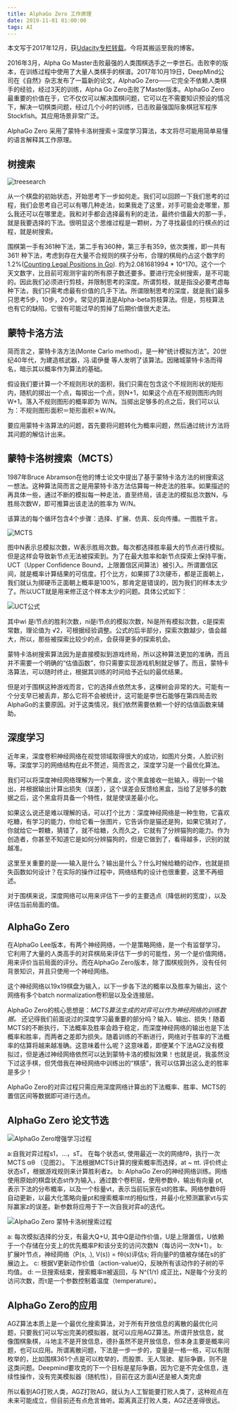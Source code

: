 ```yaml
---
title: AlphaGo Zero 工作原理
date: 2019-11-01 01:00:00
tags: AI
---
```

本文写于2017年12月，获[Udacity专栏转载](https://zhuanlan.zhihu.com/p/32952677)。今将其搬运至我的博客。

2016年3月，Alpha Go Master击败最强的人类围棋选手之一李世石。击败李的版本，在训练过程中使用了大量人类棋手的棋谱。2017年10月19日，DeepMind公司在《自然》杂志发布了一篇新的论文，AlphaGo Zero——它完全不依赖人类棋手的经验，经过3天的训练，Alpha Go Zero击败了Master版本。AlphaGo Zero最重要的价值在于，它不仅仅可以解决围棋问题，它可以在不需要知识预设的情况下，解决一切棋类问题，经过几个小时的训练，已击败最强国际象棋冠军程序Stockfish。其应用场景非常广泛。

AlphaGo Zero 采用了蒙特卡洛树搜索＋深度学习算法，本文将尽可能用简单易懂的语言解释其工作原理。


## 树搜索

![treesearch](http://upload-images.jianshu.io/upload_images/31319-b9de3b3bde6ac1c2.png?imageMogr2/auto-orient/strip%7CimageView2/2/w/1240)

从一个棋盘的初始状态，开始思考下一步如何走。我们可以回顾一下我们思考的过程，我们会思考自己可以有哪几种走法，如果我走了这里，对手可能会走哪里，那么我还可以在哪里走。我和对手都会选择最有利的走法，最终价值最大的那一手，就是我要选择的下法。很明显这个思维过程是一颗树，为了寻找最佳的行棋点的过程，就是树搜索。

围棋第一手有361种下法，第二手有360种，第三手有359，依次类推，即一共有 361! 种下法，考虑到存在大量不合规则的棋子分布，合理的棋局约占这个数字的1.2%([Counting Legal Positions in Go](https://link.zhihu.com/?target=https%3A//tromp.github.io/go/legal.html)). 约为2.081681994 * 10^170。这个一个天文数字，比目前可观测宇宙的所有原子数还要多。要进行完全树搜索，是不可能的。因此我们必须进行剪枝，并限制思考的深度。所谓剪枝，就是指没必要考虑每种下法，我们只需考虑最有价值的几手下法。所谓限制思考的深度，就是我们最多只思考5步，10步，20步。常见的算法是Alpha-beta剪枝算法。但是，剪枝算法也有它的缺陷，它很有可能过早的剪掉了后期价值很大走法。

## 蒙特卡洛方法

简而言之，蒙特卡洛方法(Monte Carlo method)，是一种“统计模拟方法”。20世纪40年代，为建造核武器，冯.诺伊曼 等人发明了该算法。因赌城蒙特卡洛而得名，暗示其以概率作为算法的基础。

假设我们要计算一个不规则形状的面积，我们只需在包含这个不规则形状的矩形内，随机的掷出一个点，每掷出一个点，则N+1，如果这个点在不规则图形内则W+1。落入不规则图形的概率即为 W/N。当掷出足够多的点之后，我们可以认为：不规则图形面积＝矩形面积＊W/N。

要应用蒙特卡洛算法的问题，首先要将问题转化为概率问题，然后通过统计方法将其问题的解估计出来。

## 蒙特卡洛树搜索（MCTS）

1987年Bruce Abramson在他的博士论文中提出了基于蒙特卡洛方法的树搜索这一想法。这种算法简而言之是用蒙特卡洛方法估算每一种走法的胜率。如果描述的再具体一些，通过不断的模拟每一种走法，直至终局，该走法的模拟总次数N，与胜局次数W，即可推算出该走法的胜率为 W/N。

该算法的每个循环包含4个步骤：选择、扩展、仿真、反向传播。一图胜千言。

![MCTS](http://upload-images.jianshu.io/upload_images/31319-08a2e9e9174b591f.png?imageMogr2/auto-orient/strip%7CimageView2/2/w/1240)

图中N表示总模拟次数，W表示胜局次数。每次都选择胜率最大的节点进行模拟。但是这样会导致新节点无法被探索到。为了在最大胜率和新节点探索上保持平衡，UCT（Upper Confidence Bound，上限置信区间算法）被引入。所谓置信区间，就是概率计算结果的可信度。打个比方，如果掷了3次硬币，都是正面朝上，我们就认为掷硬币正面朝上概率是100%，那肯定是错误的，因为我们的样本太少了。所以UCT就是用来修正这个样本太少的问题。具体公式如下：

![UCT公式](http://upload-images.jianshu.io/upload_images/31319-dbbfb7db809a4111.png?imageMogr2/auto-orient/strip%7CimageView2/2/w/1240)

其中wi 是i节点的胜利次数，ni是i节点的模拟次数，Ni是所有模拟次数，c是探索常数，理论值为 √2，可根据经验调整。公式的后半部分，探索次数越少，值会越大，所以，那些被探索比较少的点，会获得更多的探索机会。

蒙特卡洛树搜索算法因为是直接模拟到游戏终局，所以这种算法更加的准确，而且并不需要一个明确的“估值函数”，你只需要实现游戏机制就足够了。而且，蒙特卡洛算法，可以随时终止，根据其训练的时间给予近似的最优结果。

但是对于围棋这种游戏而言，它的选择点依然太多，这棵树会非常的大。可能有一个分支早已被丢弃，那么它将不会被统计，这可能是李世石能够在第四局击败AlphaGo的主要原因。对于这类情况，我们依然需要依赖一个好的估值函数来辅助。

## 深度学习
近年来，深度卷积神经网络在视觉领域取得很大的成功，如图片分类，人脸识别等。深度学习的网络结构在此不赘述，简而言之，深度学习是一个最优化算法。

我们可以将深度神经网络理解为一个黑盒，这个黑盒接收一批输入，得到一个输出，并根据输出计算出损失（误差），这个误差会反馈给黑盒，当给了足够多的数据之后，这个黑盒将具备一个特性，就是使误差最小化。

如果这么说还是难以理解的话，可以打个比方：深度神经网络是一种生物，它喜欢吃糖，有学习的能力，你给它看一张图片，它告诉你是猫还是狗，如果它猜对了，你就给它一颗糖，猜错了，就不给糖，久而久之，它就有了分辨猫狗的能力。作为创造者，你甚至不知道它是如何分辨猫狗的，但是它做到了，看得越多，识别的就越准。

这里至关重要的是——输入是什么？输出是什么？什么时候给糖的动作，也就是损失函数如何设计？在实际的操作过程中，网络结构的设计也很重要，这里不再细述。

对于围棋来说，深度网络可以用来评估下一步的主要选点（降低树的宽度），以及评估当前局面的值。

## AlphaGo Zero

在AlphaGo Lee版本，有两个神经网络，一个是策略网络，是一个有监督学习，它利用了大量的人类高手的对弈棋局来评估下一步的可能性，另一个是价值网络，用来评价当前局面的评分。而在AlphaGo Zero版本，除了围棋规则外，没有任何背景知识，并且只使用一个神经网络。

这个神经网络以19x19棋盘为输入，以下一步各下法的概率以及胜率为输出，这个网络有多个batch normalization卷积层以及全连接层。

AlphaGo Zero的核心思想是：*MCTS算法生成的对弈可以作为神经网络的训练数据。* 还记得我们前面说过的深度学习最重要的部分吗？输入、输出、损失！随着MCTS的不断执行，下法概率及胜率会趋于稳定，而深度神经网络的输出也是下法概率和胜率，而两者之差即为损失。随着训练的不断进行，网络对于胜率的下法概率的估算将越来越准确。这意味着什么呢？这意味着，即便某个下法AGZ没有模拟过，但是通过神经网络依然可以达到蒙特卡洛的模拟效果！也就是说，我虽然没下过这手棋，但凭借我在神经网络中训练出的“棋感”，我可以估算出这么走的胜率是多少！

AlphaGo Zero的对弈过程只需应用深度网络计算出的下法概率、胜率、MCTS的置信区间等数据即可进行选点。

## AlphaGo Zero 论文节选

![AlphaGo Zero增强学习过程](http://upload-images.jianshu.io/upload_images/31319-caf7b3f0dffdabac.png?imageMogr2/auto-orient/strip%7CimageView2/2/w/1240)

a:自我对弈过程s1，...，sT。 在每个状态st, 使用最近一次的网络fθ，执行一次MCTS αθ （见图2）。 下法根据MCTS计算的搜索概率而选择，at ~ πt. 评价终止状态sT，根据游戏规则来计算胜利者z。
b: AlphaGo Zero的神经网络训练。网络使用原始的棋盘状态st作为输入，通过数个卷积层，使用参数θ，输出有向量 pt, 表示下法的分布概率，以及一个标量vt，表示当前玩家在st的胜率。网络参数θ将自动更新，以最大化策略向量pt和搜索概率πt的相似性，并最小化预测赢家vt与实际赢家z的误差。新参数将应用于下一次自我对弈a的迭代。

![AlphaGo Zero 蒙特卡洛树搜索过程](http://upload-images.jianshu.io/upload_images/31319-540aea408a78ee1c.png?imageMogr2/auto-orient/strip%7CimageView2/2/w/1240)

a: 每次模拟选择的分支，有最大Q+U, 其中Q是动作价值，U是上限置信，U依赖于一个存储在分支上的优先概率P和该分支的访问次数N（每访问一次N+1）。
b: 扩展叶节点，神经网络（P(s, .), V(s)) = fθ(s)评估s; 将向量P的值被存储在s的扩展边上。
c: 根据V更新动作价值（action-value)Q，反映所有该动作的子树的平均值。
d: 一旦搜索结束，搜索概率π被返回，与 Ν^(1/τ) 成正比，N是每个分支的访问次数，而τ是一个参数控制着温度（temperature）。

## AlphaGo Zero的应用

AGZ算法本质上是一个最优化搜索算法，对于所有开放信息的离散的最优化问题，只要我们可以写出完美的模拟器，就可以应用AGZ算法。所谓开放信息，就像围棋象棋，斗地主不是开放信息，德扑虽然不是开放信息，但本身主要是概率问题，也可以应用。所谓离散问题，下法是一步一步的，变量是一格一格，可以有限枚举的，比如围棋361个点是可以枚举的，而股票、无人驾驶、星际争霸，则不是这类问题。Deepmind要攻克的下一个目标是星际争霸，因为它是不完全信息，连续性操作，没有完美模拟器（随机性），目前在这方面AI还是被人类完虐

所以看到AG打败人类，AGZ打败AG，就认为人工智能要打败人类了，这种观点在未来可能成立，但目前还有点危言耸听。距离真正打败人类，AGZ还差得很远。
